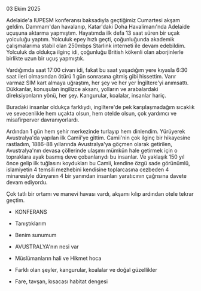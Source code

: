 03 Ekim 2025

Adelaide'a IUPESM konferansı baksadıyla geçtiğimiz Cumartesi akşam geldim. Dammam'dan havalanıp, Katar'daki Doha Havalimanı'nda Adelaide uçuşuna aktarma yapmıştım. Hayatımda ilk defa 13 saat süren bir uçak yolculuğu yaptım. Yolculuk epey hızlı geçti, çoğunluğunda akademik çalışmalarıma stabil olan 250mbps Starlink interneti ile devam edebildim. Yolculuk da oldukça ilginç idi, çoğunluğu British kökenli olan aborjinlerle birlikte uzun bir uçuş yapmıştık.

Vardığımda saat 17:00 civarı idi, fakat bu saat yaşadığım yere kıyasla 6:30 saat ileri olmasından ötürü 1 gün sonrasına gitmiş gibi hissettim. Varır varmaz SIM kart almaya uğraştım, her şey ve her yer İngiltere'yi anımsattı. Dükkanlar, konuşulan ingilizce aksanı, yolların ve arabalardaki direksiyonların yönü, her şey. Kangurular, koalalar, insanlar hariç.

Buradaki insanlar oldukça farklıydı, ingiltere'de pek karşılaşmadağım sıcaklık ve sevecenlikle hem uçakta olsun, hem otelde olsun, çok yardımcı ve misafirperver davranıyorlardı.
 
 Ardından 1 gün hem şehir merkezinde turlayıp hem dinlendim. Yürüyerek Avustralya'da yapılan ilk Camii'ye gittim. Camii'nin çok ilginç bir hikayesine rastladım, 1886-88 yıllarında Avustralya'ya göçmen olarak getirilen, Avustralya'nın devasa çöllerinde ulaşımı mümkün hale getirmek için o topraklara ayak basmış deve çobanlarıydı bu insanlar. Ve yaklaşık 150 yıl önce gelip ilk tuğlasını koydukları bu Camii, kendine özgü sade görünümlü, islamiyetin 4 temsili mezhebini kendisine toplarcasına cezbeden 4 minaresiyle dünyanın 4 bir yanından insanları yaratıcının çağrısına davete devam ediyordu.

 Çok tatlı bir ortamı ve manevi havası vardı, akşamı kılıp ardından otele tekrar geçtim. 

 - KONFERANS

 -  Tanıştıklarım

 - Benim sunumum

 - AVUSTRALYA'nın nesi var
 
 - Müslümanların hali ve Hikmet hoca

 - Farklı olan şeyler, kangurular, koalalar ve doğal güzellikler

 - Fare, tavşan, kısacası habitat dengesi
  